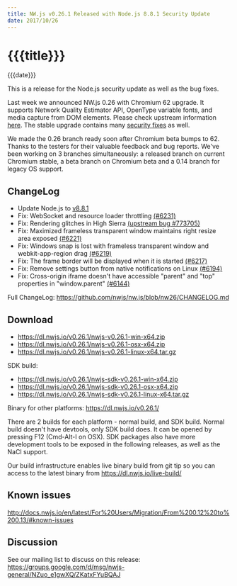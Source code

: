 ```yaml
---
title: NW.js v0.26.1 Released with Node.js 8.8.1 Security Update
date: 2017/10/26
---
```

# {{{title}}}
{{{date}}}

This is a release for the Node.js security update as well as the bug fixes.

Last week we announced NW.js 0.26 with Chromium 62 upgrade. It supports Network Quality Estimator API, OpenType variable fonts, and media capture from DOM elements. Please check upstream information [here](https://developers.google.com/web/updates/2017/10/nic62). The stable upgrade contains many [security fixes](https://chromereleases.googleblog.com/2017/10/stable-channel-update-for-desktop.html) as well.

We made the 0.26 branch ready soon after Chromium beta bumps to 62. Thanks to the testers for their valuable feedback and bug reports. We've been working on 3 branches simultaneously: a released branch on current Chromium stable, a beta branch on Chromium beta and a 0.14 branch for legacy OS support.

## ChangeLog

- Update Node.js to [v8.8.1](https://nodejs.org/en/blog/release/v8.8.1/)
- Fix: WebSocket and resource loader throttling [(#6231)](https://github.com/nwjs/nw.js/issues/6231)
- Fix: Rendering glitches in High Sierra [(upstream bug #773705)](https://bugs.chromium.org/p/chromium/issues/detail?id=773705)
- Fix: Maximized frameless transparent window maintains right resize area exposed [(#6221)](https://github.com/nwjs/nw.js/issues/6221)
- Fix: Windows snap is lost with frameless transparent window and webkit-app-region drag [(#6219)](https://github.com/nwjs/nw.js/issues/6219)
- Fix: The frame border will be displayed when it is started [(#6217)](https://github.com/nwjs/nw.js/issues/6217)
- Fix: Remove settings button from native notifications on Linux [(#6194)](https://github.com/nwjs/nw.js/issues/6194)
- Fix: Cross-origin iframe doesn't have accessible "parent" and "top" properties in "window.parent" [(#6144)](https://github.com/nwjs/nw.js/issues/6144)

Full ChangeLog: https://github.com/nwjs/nw.js/blob/nw26/CHANGELOG.md

## Download 

* https://dl.nwjs.io/v0.26.1/nwjs-v0.26.1-win-x64.zip 
* https://dl.nwjs.io/v0.26.1/nwjs-v0.26.1-osx-x64.zip 
* https://dl.nwjs.io/v0.26.1/nwjs-v0.26.1-linux-x64.tar.gz 

SDK build: 
* https://dl.nwjs.io/v0.26.1/nwjs-sdk-v0.26.1-win-x64.zip 
* https://dl.nwjs.io/v0.26.1/nwjs-sdk-v0.26.1-osx-x64.zip 
* https://dl.nwjs.io/v0.26.1/nwjs-sdk-v0.26.1-linux-x64.tar.gz 

Binary for other platforms: https://dl.nwjs.io/v0.26.1/ 

There are 2 builds for each platform - normal build, and SDK build. Normal build doesn't have devtools, only SDK build does. lt can be opened by pressing F12 (Cmd-Alt-I on OSX). SDK packages also have more development tools to be exposed in the following releases, as well as the NaCl support.

Our build infrastructure enables live binary build from git tip so you can access to the latest binary from https://dl.nwjs.io/live-build/ 

## Known issues 
 
http://docs.nwjs.io/en/latest/For%20Users/Migration/From%200.12%20to%200.13/#known-issues

## Discussion

See our mailing list to discuss on this release: https://groups.google.com/d/msg/nwjs-general/NZuo_e1gwXQ/ZKatxFYuBQAJ
